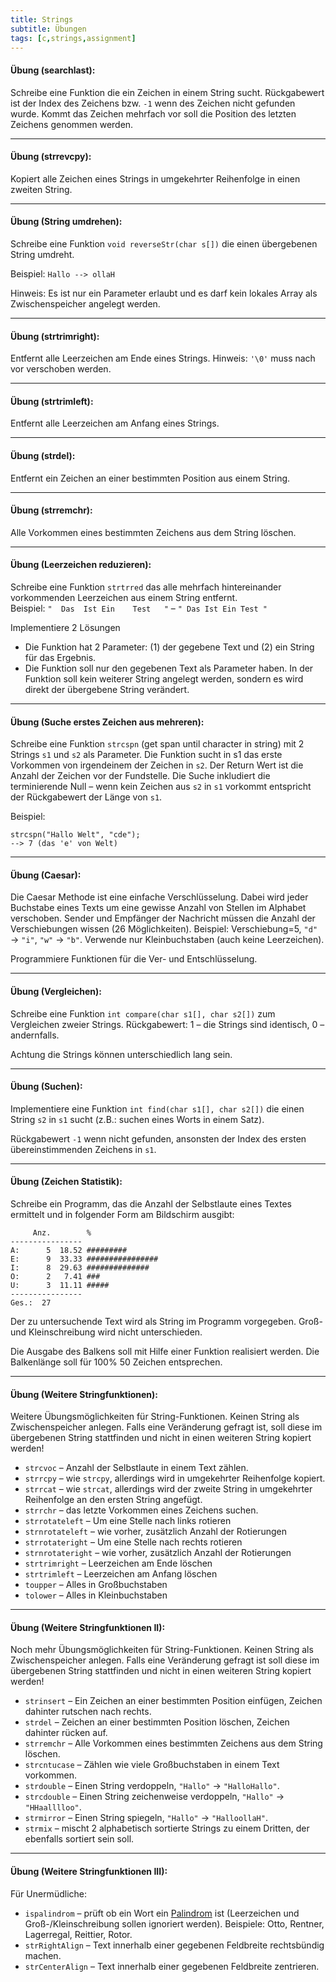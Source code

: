 ```yaml
---
title: Strings
subtitle: Übungen
tags: [c,strings,assignment]
---
```


#### **Übung (searchlast):**

Schreibe eine Funktion die ein Zeichen in einem String sucht. Rückgabewert ist der Index des Zeichens bzw. `-1` wenn des Zeichen nicht gefunden wurde. Kommt das Zeichen mehrfach vor soll die Position des letzten Zeichens genommen werden.

---

#### **Übung (strrevcpy):**

Kopiert alle Zeichen eines Strings in umgekehrter Reihenfolge in einen zweiten String.

---

#### **Übung (String umdrehen):**

Schreibe eine Funktion `void reverseStr(char s[])` die einen übergebenen String umdreht.

Beispiel: `Hallo --> ollaH`

Hinweis: Es ist nur ein Parameter erlaubt und es darf kein lokales Array als Zwischenspeicher angelegt werden.

---

#### **Übung (strtrimright):**

Entfernt alle Leerzeichen am Ende eines Strings.
Hinweis: `'\0'` muss nach vor verschoben werden.

---

#### **Übung (strtrimleft):**

Entfernt alle Leerzeichen am Anfang eines Strings.

---

#### **Übung (strdel):**

Entfernt ein Zeichen an einer bestimmten Position aus einem String.

---

#### **Übung (strremchr):**

Alle Vorkommen eines bestimmten Zeichens aus dem String löschen.

---

#### **Übung (Leerzeichen reduzieren):**

Schreibe eine Funktion `strtrred` das alle mehrfach hintereinander vorkommenden Leerzeichen aus einem String entfernt.\
Beispiel: 
`"  Das  Ist Ein    Test   "` – `" Das Ist Ein Test "`

Implementiere 2 Lösungen

- Die Funktion hat 2 Parameter: (1) der gegebene Text und (2) ein String für das Ergebnis.
- Die Funktion soll nur den gegebenen Text als Parameter haben. 
In der Funktion soll kein weiterer String angelegt werden, sondern es wird direkt der übergebene String verändert.

---

#### **Übung (Suche erstes Zeichen aus mehreren):**

Schreibe eine Funktion `strcspn` (get span until character in string) mit 2 Strings `s1` und `s2` als Parameter.
Die Funktion sucht in s1 das erste Vorkommen von irgendeinem der Zeichen in `s2`.
Der Return Wert ist die Anzahl der Zeichen vor der Fundstelle.
Die Suche inkludiert die terminierende Null – wenn kein Zeichen aus `s2` in `s1` vorkommt entspricht der Rückgabewert der Länge von `s1`.

Beispiel:

```
strcspn("Hallo Welt", "cde");
--> 7 (das 'e' von Welt)
```


---

#### **Übung (Caesar):**

Die Caesar Methode ist eine einfache Verschlüsselung. Dabei wird jeder Buchstabe eines Texts um eine gewisse Anzahl von Stellen im Alphabet verschoben. Sender und Empfänger der Nachricht müssen die Anzahl der Verschiebungen wissen (26 Möglichkeiten). Beispiel: Verschiebung=5, `"d"` $\longrightarrow$ `"i"`, `"w"` $\longrightarrow$ `"b"`. Verwende nur Kleinbuchstaben (auch keine Leerzeichen).

Programmiere Funktionen für die Ver- und Entschlüsselung.

---

#### **Übung (Vergleichen):**

Schreibe eine Funktion `int compare(char s1[], char s2[])` zum Vergleichen zweier Strings.
Rückgabewert: 1 – die Strings sind identisch, 0 – andernfalls.

Achtung die Strings können unterschiedlich lang sein.

---

#### **Übung (Suchen):**

Implementiere eine Funktion `int find(char s1[], char s2[])` die einen String `s2` in `s1` sucht (z.B.: suchen eines Worts in einem Satz). 

Rückgabewert `-1` wenn nicht gefunden, ansonsten der Index des ersten übereinstimmenden Zeichens in `s1`.

---

#### **Übung (Zeichen Statistik):**

Schreibe ein Programm, das die Anzahl der Selbstlaute eines Textes ermittelt und in folgender Form am Bildschirm ausgibt:

```
     Anz.    	 %
----------------
A:      5  18.52 #########
E:      9  33.33 ################
I:      8  29.63 ##############
O:      2   7.41 ###
U:      3  11.11 #####
----------------
Ges.:  27
```

Der zu untersuchende Text wird als String im Programm vorgegeben.  Groß- und Kleinschreibung wird nicht unterschieden.

Die Ausgabe des Balkens soll mit Hilfe einer Funktion realisiert werden. Die Balkenlänge soll für 100% 50 Zeichen entsprechen.

---

#### **Übung (Weitere Stringfunktionen):**

Weitere Übungsmöglichkeiten für String-Funktionen. Keinen String als Zwischenspeicher anlegen. Falls eine Veränderung gefragt ist, soll diese im übergebenen String stattfinden und nicht in einen weiteren String kopiert werden!


- `strcvoc` – Anzahl der Selbstlaute in einem Text zählen.
- `strrcpy` – wie `strcpy`, allerdings wird in umgekehrter Reihenfolge kopiert.
- `strrcat` – wie `strcat`, allerdings wird der zweite String in umgekehrter Reihenfolge an den ersten String angefügt.
- `strrchr` – das letzte Vorkommen eines Zeichens suchen.
- `strrotateleft` – Um eine Stelle nach links rotieren
- `strnrotateleft` – wie vorher, zusätzlich Anzahl der Rotierungen
- `strrotateright` – Um eine Stelle nach rechts rotieren
- `strnrotateright` – wie vorher, zusätzlich Anzahl der Rotierungen
- `strtrimright` – Leerzeichen am Ende löschen
- `strtrimleft` – Leerzeichen am Anfang löschen
- `toupper` – Alles in Großbuchstaben
- `tolower` – Alles in Kleinbuchstaben

---

#### **Übung (Weitere Stringfunktionen II):**

Noch mehr Übungsmöglichkeiten für String-Funktionen. Keinen String als Zwischenspeicher anlegen.
Falls eine Veränderung gefragt ist soll diese im übergebenen String stattfinden und nicht in einen weiteren String kopiert werden!

- `strinsert` – Ein Zeichen an einer bestimmten Position einfügen, Zeichen dahinter rutschen nach rechts.
- `strdel` – Zeichen an einer bestimmten Position löschen, Zeichen dahinter rücken auf.
- `strremchr` – Alle Vorkommen eines bestimmten Zeichens aus dem String löschen.
- `strcntucase` – Zählen wie viele Großbuchstaben in einem Text vorkommen.
- `strdouble` – Einen String verdoppeln, `"Hallo"` $\longrightarrow$ `"HalloHallo"`.
- `strcdouble` – Einen String zeichenweise verdoppeln, `"Hallo"` $\longrightarrow$ `"HHaalllloo"`.
- `strmirror` – Einen String spiegeln, `"Hallo"` $\longrightarrow$ `"HalloollaH"`.
- `strmix` – mischt 2 alphabetisch sortierte Strings zu einem Dritten, der ebenfalls sortiert sein soll.

---

#### **Übung (Weitere Stringfunktionen III):**

Für Unermüdliche:

- `ispalindrom` – prüft ob ein Wort ein [Palindrom](http://de.wikipedia.org/wiki/Palindrom) ist (Leerzeichen und Groß-/Kleinschreibung sollen ignoriert werden). Beispiele: Otto, Rentner, Lagerregal, Reittier, Rotor.
- `strRightAlign` – Text innerhalb einer gegebenen Feldbreite rechtsbündig machen.
- `strCenterAlign` – Text innerhalb einer gegebenen Feldbreite zentrieren.






